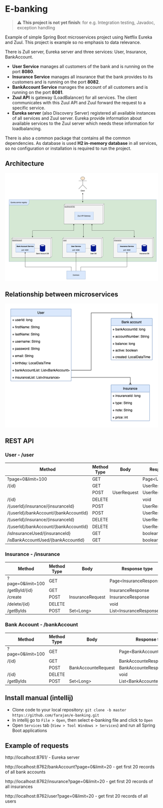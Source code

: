 # E-banking

> :warning: **This project is not yet finish**: for e.g. Integration testing, Javadoc, exception handling

Example of simple Spring Boot microservices project using Netflix Eureka and Zuul. This project is example so no emphasis to data relevance.

There is Zull server, Eureka server and three services: User, Insurance, BankAccount.
- **User Service** manages all customers of the bank and is running on the port **8080**.
- **Insurance Service** manages all insurance that the bank provides to its customers and is running on the port **8082**.
- **BankAccount Service** manages the account of all customers and is running on the port **8081**.
- **Zuul API** is gateway (LoadBalancer) for all services. The client communicates with this Zuul API and Zuul forward the request to a specific service.
- **Eureka server** (also Discovery Server) registered all available instances of all services and Zuul server. Eureka provide information about available services to the Zuul server which needs these information for loadbalancing.

There is also a common package that contains all the common dependencies.
As database is used **H2 in-memory database** in all services, so no configuration or installation is required to run the project.

## Architecture
![Screenshot](architecture.png)

## Relationship between microservices
![Screenshot](relationship.png)

## REST API
### User - /user
| Method                                | Method Type | Body        | Response type        |
| ------------------------------------- | ----------- | ----------- | -------------------- |
| ?page=0&limit=100                     | GET         |             | Page\<UserResponse\> |
| /{id}                                 | GET         |             | UserResponse         |
|                                       | POST        | UserRequest | UserResponse         |
| /{id}                                 | DELETE      |             | void                 |
| /{userId}/insurance/{insuranceId}     | POST        |             | UserResponse         |
| /{userId}/bankAccount/{bankAccountId} | POST        |             | UserResponse         |
| /{userId}/insurance/{insuranceId}     | DELETE      |             | UserResponse         |
| /{userId}/bankAccount/{bankAccountId} | DELETE      |             | UserResponse         |
| /isInsuranceUsed/{insuranceId}        | GET         |             | boolean              |
| /isBankAccountUsed/{bankAccountId}    | GET         |             | boolean              |

### Insurance - /insurance
| Method                                      | Method Type | Body             | Response type             |
| ------------------------------------------- | ----------- | ---------------- | ------------------------- |
| ?page=0&limit=100                           | GET         |                  | Page\<InsuranceResponse\> |
| /getById/{id}                               | GET         |                  | InsuranceResponse         |
| /create                                     | POST        | InsuranceRequest | InsuranceResponse         |
| /delete/{id}                                | DELETE      |                  | void                      |
| /getByIds                                   | POST        | Set\<Long\>      | List\<InsuranceResponse\> |
  
### Bank Account - /bankAccount
| Method                                      | Method Type | Body                | Response type                |
| ------------------------------------------- | ----------- | ------------------- | ---------------------------- |
| ?page=0&limit=100                           | GET         |                     | Page\<BankAccounteResponse\> |
| /{id}                                       | GET         |                     | BankAccounteResponse         |
|                                             | POST        | BankAccounteRequest | BankAccounteResponse         |
| /{id}                                       | DELETE      |                     | void                         |
| /getByIds                                   | POST        | Set\<Long\>         | List\<BankAccounteResponse\> |

## Install manual (intellij)
- Clone code to your local repository: `git clone -b master https://github.com/farajan/e-banking.git`
- In intellij go to `File > Open`, then select e-banking file and click to `Open`
- Open `Services` tab (`View > Tool Windows > Services`) and run all Spring Boot applications

## Example of requests
http://localhost:8761/ - Eureka server

http://localhost:8762/bankAccount?page=0&limit=20 - get first 20 records of all bank accounts

http://localhost:8762/insurance?page=0&limit=20 - get first 20 records of all insurances

http://localhost:8762/user?page=0&limit=20 - get first 20 records of all users
